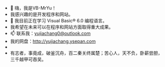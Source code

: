 - 👋 嗨，我是VB-MrYu！
- 我感兴趣的是开发程序和网站。
- 🌱 我目前正在学习 Visual Basic® 6.0 编程语言。
- 我希望在未来可以在程序和网站方面取得重大成果。
- 📫 联系我：yujiachang0@outlook.com
- 我的网盘：http://yujiachang.ysepan.com
-
- 有志者，事竟成，破釜沉舟，百二秦关终属楚；苦心人，天不负，卧薪尝胆，三千越甲可吞吴。
